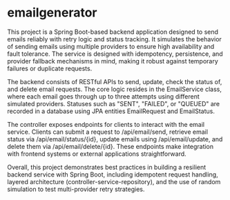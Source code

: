 # emailgenerator
This project is a Spring Boot-based backend application designed to send emails reliably with retry logic and status tracking. It simulates the behavior of sending emails using multiple providers to ensure high availability and fault tolerance. The service is designed with idempotency, persistence, and provider fallback mechanisms in mind, making it robust against temporary failures or duplicate requests.

The backend consists of RESTful APIs to send, update, check the status of, and delete email requests. The core logic resides in the EmailService class, where each email goes through up to three attempts using different simulated providers. Statuses such as "SENT", "FAILED", or "QUEUED" are recorded in a database using JPA entities EmailRequest and EmailStatus.

The controller exposes endpoints for clients to interact with the email service. Clients can submit a request to /api/email/send, retrieve email status via /api/email/status/{id}, update emails using /api/email/update, and delete them via /api/email/delete/{id}. These endpoints make integration with frontend systems or external applications straightforward.

Overall, this project demonstrates best practices in building a resilient backend service with Spring Boot, including idempotent request handling, layered architecture (controller-service-repository), and the use of random simulation to test multi-provider retry strategies.

